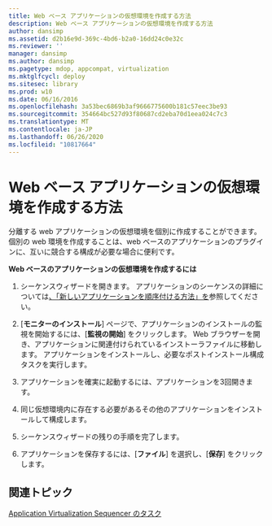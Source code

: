 ```yaml
---
title: Web ベース アプリケーションの仮想環境を作成する方法
description: Web ベース アプリケーションの仮想環境を作成する方法
author: dansimp
ms.assetid: d2b16e9d-369c-4bd6-b2a0-16dd24c0e32c
ms.reviewer: ''
manager: dansimp
ms.author: dansimp
ms.pagetype: mdop, appcompat, virtualization
ms.mktglfcycl: deploy
ms.sitesec: library
ms.prod: w10
ms.date: 06/16/2016
ms.openlocfilehash: 3a53bec6869b3af9666775600b181c57eec3be93
ms.sourcegitcommit: 354664bc527d93f80687cd2eba70d1eea024c7c3
ms.translationtype: MT
ms.contentlocale: ja-JP
ms.lasthandoff: 06/26/2020
ms.locfileid: "10817664"
---
```

# Web ベース アプリケーションの仮想環境を作成する方法


分離する web アプリケーションの仮想環境を個別に作成することができます。 個別の web 環境を作成することは、web ベースのアプリケーションのプラグインに、互いに競合する構成が必要な場合に便利です。

**Web ベースのアプリケーションの仮想環境を作成するには**

1.  シーケンスウィザードを開きます。 アプリケーションのシーケンスの詳細については[、「新しいアプリケーションを順序付ける方法」を](how-to-sequence-a-new-application.md)参照してください。

2.  [**モニターのインストール**] ページで、アプリケーションのインストールの監視を開始するには、[**監視の開始**] をクリックします。 Web ブラウザーを開き、アプリケーションに関連付けられているインストーラファイルに移動します。 アプリケーションをインストールし、必要なポストインストール構成タスクを実行します。

3.  アプリケーションを確実に起動するには、アプリケーションを3回開きます。

4.  同じ仮想環境内に存在する必要があるその他のアプリケーションをインストールして構成します。

5.  シーケンスウィザードの残りの手順を完了します。

6.  アプリケーションを保存するには、[**ファイル**] を選択し、[**保存**] をクリックします。

## 関連トピック


[Application Virtualization Sequencer のタスク](tasks-for-the-application-virtualization-sequencer.md)

 

 






